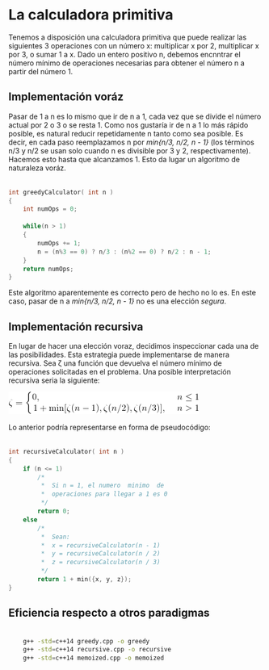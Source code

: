 # La calculadora primitiva

Tenemos a disposición una calculadora primitiva que puede realizar las siguientes 3 operaciones con un número x: multiplicar x por 2, multiplicar x por 3, o sumar 1 a x. Dado un entero positivo n, debemos encnntrar el número mínimo de operaciones necesarias para obtener el número n a partir del número 1.

## Implementación voráz

Pasar de 1 a n es lo mismo que ir de n a 1, cada vez que se divide el número actual por 2 o 3 o se resta 1. Como nos gustaría ir de n a 1 lo más rápido posible, es natural reducir repetidamente n tanto como sea posible. Es decir, en cada paso reemplazamos n por _min{n/3, n/2, n - 1}_ (los términos n/3 y n/2 se usan solo cuando n es divisible por 3 y 2, respectivamente). Hacemos esto hasta que alcanzamos 1. Esto da lugar un algoritmo de naturaleza voráz.

```C++

int greedyCalculator( int n )
{
    int numOps = 0;

    while(n > 1)
    {
        numOps += 1;
        n = (n%3 == 0) ? n/3 : (n%2 == 0) ? n/2 : n - 1;
    }
    return numOps;
}
```
Este algoritmo aparentemente es correcto pero de hecho no lo es. En este caso, pasar de n a _min{n/3, n/2, n - 1}_ no es una elección _segura_.

## Implementación recursiva

En lugar de hacer una elección voraz, decidimos inspeccionar cada una de las posibilidades. Esta estrategia puede implementarse de manera recursiva. Sea ζ una función que devuelva el número mínimo de operaciones solicitadas en el problema. Una posible interpretación recursiva seria la siguiente:

![](https://github.com/NinoRataDeCMasMas/Competitive-Programming-Workshop/blob/master/Dynamic%20Programming/primitiveCalculator/images/primitiveCalcEqn.gif)

Lo anterior podría representarse en forma de pseudocódigo:

```C++

int recursiveCalculator( int n )
{
    if (n <= 1)
        /*
         *  Si n = 1, el numero  minimo  de
         *  operaciones para llegar a 1 es 0
         */
        return 0;
    else
        /*
         *  Sean: 
         *  x = recursiveCalculator(n - 1)
         *  y = recursiveCalculator(n / 2)
         *  z = recursiveCalculator(n / 3) 
         */
        return 1 + min({x, y, z});
}
```




## Eficiencia respecto a otros paradigmas

```sh

    g++ -std=c++14 greedy.cpp -o greedy
    g++ -std=c++14 recursive.cpp -o recursive
    g++ -std=c++14 memoized.cpp -o memoized
```




